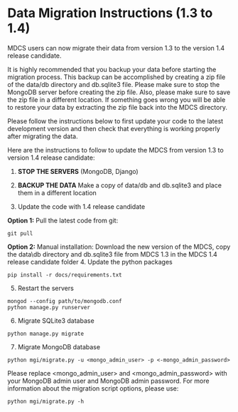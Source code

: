 # Data Migration Instructions (1.3 to 1.4)

MDCS users can now migrate their data from version 1.3 to the version 1.4 release candidate.

It is highly recommended that you backup your data before starting the migration process. This backup can be accomplished by creating a zip file of the data/db directory and db.sqlite3 file. 
Please make sure to stop the MongoDB server before creating the zip file. Also, please make sure to save the zip file in a different location. 
If something goes wrong you will be able to restore your data by extracting the zip file back into the MDCS directory.

Please follow the instructions below to first update your code to the latest development version and then check that everything is working properly after migrating the data. 

Here are the instructions to follow to update the MDCS from version 1.3 to version 1.4 release candidate:
1. **STOP THE SERVERS** (MongoDB, Django)
2. **BACKUP THE DATA** Make a copy of data/db and db.sqlite3 and place them in a different location

3. Update the code with 1.4 release candidate

**Option 1:** Pull the latest code from git:
```
git pull 
```
**Option 2:** Manual installation: Download the new version of the MDCS, copy the data\db directory and db.sqlite3 file from MDCS 1.3 in the MDCS 1.4 release candidate folder
4. Update the python packages
```
pip install -r docs/requirements.txt
```
5. Restart the servers
```
mongod --config path/to/mongodb.conf
python manage.py runserver
```
6. Migrate SQLite3 database
```
python manage.py migrate
```
7. Migrate MongoDB database
```
python mgi/migrate.py -u <mongo_admin_user> -p <-mongo_admin_password>
```

Please replace <mongo_admin_user> and <mongo_admin_password> with your MongoDB admin user and MongoDB admin password.
For more information about the migration script options, please use:
```
python mgi/migrate.py -h
```